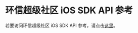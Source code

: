 # 环信超级社区 iOS SDK API 参考

<Toc />

若要访问环信超级社区 iOS SDK API 参考，请点击[这里](https://www.easemob.com/apidoc/iOS/html_ch/annotated.html)。